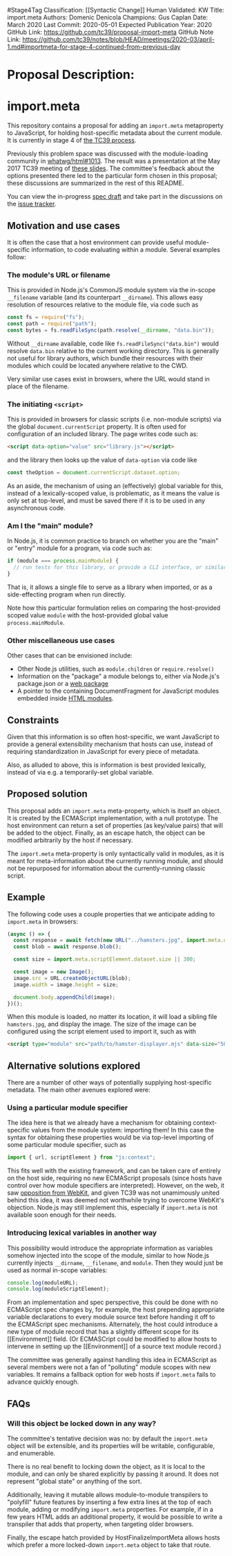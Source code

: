 #Stage4Tag
Classification: [[Syntactic Change]]
Human Validated: KW
Title: import.meta
Authors: Domenic Denicola
Champions: Gus Caplan
Date: March 2020
Last Commit: 2020-05-01
Expected Publication Year: 2020
GitHub Link: https://github.com/tc39/proposal-import-meta
GitHub Note Link: https://github.com/tc39/notes/blob/HEAD/meetings/2020-03/april-1.md#importmeta-for-stage-4-continued-from-previous-day

# Proposal Description:
# import.meta

This repository contains a proposal for adding an `import.meta` metaproperty to JavaScript, for holding host-specific metadata about the current module. It is currently in stage 4 of [the TC39 process](https://tc39.github.io/process-document/).

Previously this problem space was discussed with the module-loading community in [whatwg/html#1013](https://github.com/whatwg/html/issues/1013). The result was a presentation at the May 2017 TC39 meeting of [these slides](https://docs.google.com/presentation/d/1p1BGFY05-iCiop8yV0hNyWU41_wlwwfv6HIDkRNNIBQ/edit?usp=sharing). The committee's feedback about the options presented there led to the particular form chosen in this proposal; these discussions are summarized in the rest of this README.

You can view the in-progress [spec draft](https://tc39.github.io/proposal-import-meta/) and take part in the discussions on the [issue tracker](https://github.com/tc39/proposal-import-meta/issues).

## Motivation and use cases

It is often the case that a host environment can provide useful module-specific information, to code evaluating within a module. Several examples follow:

### The module's URL or filename

This is provided in Node.js's CommonJS module system via the in-scope `__filename` variable (and its counterpart `__dirname`). This allows easy resolution of resources relative to the module file, via code such as

```js
const fs = require("fs");
const path = require("path");
const bytes = fs.readFileSync(path.resolve(__dirname, "data.bin"));
```

Without `__dirname` available, code like `fs.readFileSync("data.bin")` would resolve `data.bin` relative to the current working directory. This is generally not useful for library authors, which bundle their resources with their modules which could be located anywhere relative to the CWD.

Very similar use cases exist in browsers, where the URL would stand in place of the filename.

### The initiating `<script>`

This is provided in browsers for classic scripts (i.e. non-module scripts) via the global `document.currentScript` property. It is often used for configuration of an included library. The page writes code such as:

```html
<script data-option="value" src="library.js"></script>
```

and the library then looks up the value of `data-option` via code like

```js
const theOption = document.currentScript.dataset.option;
```

As an aside, the mechanism of using an (effectively) global variable for this, instead of a lexically-scoped value, is problematic, as it means the value is only set at top-level, and must be saved there if it is to be used in any asynchronous code.

### Am I the "main" module?

In Node.js, it is common practice to branch on whether you are the "main" or "entry" module for a program, via code such as:

```js
if (module === process.mainModule) {
  // run tests for this library, or provide a CLI interface, or similar
}
```

That is, it allows a single file to serve as a library when imported, or as a side-effecting program when run directly.

Note how this particular formulation relies on comparing the host-provided scoped value `module` with the host-provided global value `process.mainModule`.

### Other miscellaneous use cases

Other cases that can be envisioned include:

- Other Node.js utilities, such as `module.children` or `require.resolve()`
- Information on the "package" a module belongs to, either via Node.js's package.json or a [web package](https://github.com/dimich-g/webpackage)
- A pointer to the containing DocumentFragment for JavaScript modules embedded inside [HTML modules](https://docs.google.com/presentation/d/1ksnC9Qr3c8RwbDyo1G8ZZSVOEfXpnfQsTHhR5ny9Wk4/edit#slide=id.g1c508fcb31_0_17).

## Constraints

Given that this information is so often host-specific, we want JavaScript to provide a general extensibility mechanism that hosts can use, instead of requiring standardization in JavaScript for every piece of metadata.

Also, as alluded to above, this is information is best provided lexically, instead of via e.g. a temporarily-set global variable.

## Proposed solution

This proposal adds an `import.meta` meta-property, which is itself an object. It is created by the ECMAScript implementation, with a null prototype. The host environment can return a set of properties (as key/value pairs) that will be added to the object. Finally, as an escape hatch, the object can be modified arbitrarily by the host if necessary.

The `import.meta` meta-property is only syntactically valid in modules, as it is meant for meta-information about the currently running module, and should not be repurposed for information about the currently-running classic script.

## Example

The following code uses a couple properties that we anticipate adding to `import.meta` in browsers:

```js
(async () => {
  const response = await fetch(new URL("../hamsters.jpg", import.meta.url));
  const blob = await response.blob();

  const size = import.meta.scriptElement.dataset.size || 300;

  const image = new Image();
  image.src = URL.createObjectURL(blob);
  image.width = image.height = size;

  document.body.appendChild(image);
})();
```

When this module is loaded, no matter its location, it will load a sibling file `hamsters.jpg`, and display the image. The size of the image can be configured using the script element used to import it, such as with

```html
<script type="module" src="path/to/hamster-displayer.mjs" data-size="500"></script>
```

## Alternative solutions explored

There are a number of other ways of potentially supplying host-specific metadata. The main other avenues explored were:

### Using a particular module specifier

The idea here is that we already have a mechanism for obtaining context-specific values from the module system: importing them! In this case the syntax for obtaining these properties would be via top-level importing of some particular module specifier, such as

```js
import { url, scriptElement } from "js:context";
```

This fits well with the existing framework, and can be taken care of entirely on the host side, requiring no new ECMAScript proposals (since hosts have control over how module specifiers are interpreted). However, on the web, it saw [opposition from WebKit](https://github.com/whatwg/html/issues/1013#issuecomment-281863721), and given TC39 was not unamimously united behind this idea, it was deemed not worthwhile trying to overcome WebKit's objection. Node.js may still implement this, especially if `import.meta` is not available soon enough for their needs.

### Introducing lexical variables in another way

This possibility would introduce the appropriate information as variables somehow injected into the scope of the module, similar to how Node.js currently injects `__dirname`, `__filename`, and `module`. Then they would just be used as normal in-scope variables:

```js
console.log(moduleURL);
console.log(moduleScriptElement);
```

From an implementation and spec perspective, this could be done with no ECMAScript spec changes by, for example, the host prepending appropriate variable declarations to every module source text before handing it off to the ECMAScript spec mechanisms. Alternately, the host could introduce a new type of module record that has a slightly different scope for its [[Environment]] field. (Or ECMASCript could be modified to allow hosts to intervene in setting up the [[Environment]] of a source text module record.)

The committee was generally against handling this idea in ECMAScript as several members were not a fan of "polluting" module scopes with new variables. It remains a fallback option for web hosts if `import.meta` fails to advance quickly enough.

## FAQs

### Will this object be locked down in any way?

The committee's tentative decision was no: by default the `import.meta` object will be extensible, and its properties will be writable, configurable, and enumerable.

There is no real benefit to locking down the object, as it is local to the module, and can only be shared explicitly by passing it around. It does not represent "global state" or anything of the sort.

Additionally, leaving it mutable allows module-to-module transpilers to "polyfill" future features by inserting a few extra lines at the top of each module, adding or modifying `import.meta` properties. For example, if in a few years HTML adds an additional property, it would be possible to write a transpiler that adds that property, when targeting older browsers.

Finally, the escape hatch provided by HostFinalizeImportMeta allows hosts which prefer a more locked-down `import.meta` object to take that route.

